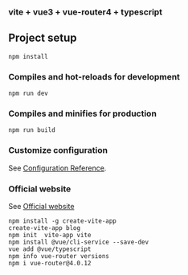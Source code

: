 
### vite + vue3 + vue-router4 + typescript

## Project setup
```
npm install
```

### Compiles and hot-reloads for development
```
npm run dev
```

### Compiles and minifies for production
```
npm run build
```

### Customize configuration
See [Configuration Reference](https://cli.vuejs.org/config/).

### Official website
See [Official website](https://v3.cn.vuejs.org/)

```shell
npm install -g create-vite-app
create-vite-app blog
npm init  vite-app vite
npm install @vue/cli-service --save-dev
vue add @vue/typescript
npm info vue-router versions
npm i vue-router@4.0.12
```